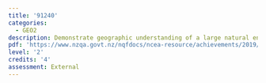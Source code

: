 ```yaml
---
title: '91240'
categories:
  - GEO2
description: Demonstrate geographic understanding of a large natural environment
pdf: 'https://www.nzqa.govt.nz/nqfdocs/ncea-resource/achievements/2019/as91240.pdf'
level: '2'
credits: '4'
assessment: External
---
```



